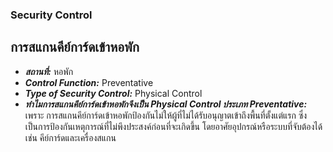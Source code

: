 ### Security Control
## การสแกนคีย์การ์ดเข้าหอพัก

- ***สถานที่:*** หอพัก
- ***Control Function:*** Preventative
- ***Type of Security Control:*** Physical Control
- ***ทำไมการสแกนคีย์การ์ดเข้าหอพักจึงเป็น Physical Control ประเภท Preventative:*** เพราะ การสแกนคีย์การ์ดเข้าหอพักป้องกันไม่ให้ผู้ที่ไม่ได้รับอนุญาตเข้าถึงพื้นที่ตั้งแต่แรก ซึ่งเป็นการป้องกันเหตุการณ์ที่ไม่พึงประสงค์ก่อนที่จะเกิดขึ้น โดยอาศัยอุปกรณ์หรือระบบที่จับต้องได้ เช่น คีย์การ์ดและเครื่องสแกน
